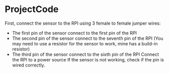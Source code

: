 # ProjectCode
First, connect the sensor to the RPI using 3 female to female jumper wires:
- The first pin of the sensor connect to the first pin of the RPI
- The second pin of the sensor connect to the seventh pin of the RPI (You may need to use a resistor for the sensor to 
work, mine has a build-in resistor)
- The third pin of the sensor connect to the sixth pin of the RPI
Connect the RPI to a power source
If the sensor is not working, check if the pin is wired correctly.
